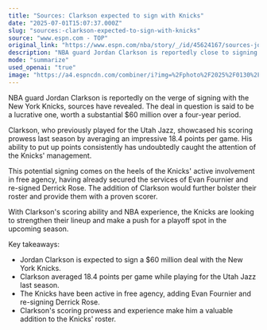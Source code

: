 ```yaml
---
title: "Sources: Clarkson expected to sign with Knicks"
date: "2025-07-01T15:07:37.000Z"
slug: "sources:-clarkson-expected-to-sign-with-knicks"
source: "www.espn.com - TOP"
original_link: "https://www.espn.com/nba/story/_/id/45624167/sources-jordan-clarkson-expected-sign-knicks"
description: "NBA guard Jordan Clarkson is reportedly close to signing a lucrative $60 million deal with the New York Knicks, following a successful season with the Utah Jazz where he averaged 18.4 points per game. The Knicks, who have been active in free agency, see Clarkson as a valuable addition to their roster to strengthen their lineup and compete for a playoff spot in the upcoming season. This potential signing would further bolster the Knicks' roster, alongside recent additions Evan Fournier and Derrick Rose."
mode: "summarize"
used_openai: "true"
image: "https://a4.espncdn.com/combiner/i?img=%2Fphoto%2F2025%2F0130%2Fr1445458_1296x729_16%2D9.jpg"
---
```


NBA guard Jordan Clarkson is reportedly on the verge of signing with the New York Knicks, sources have revealed. The deal in question is said to be a lucrative one, worth a substantial $60 million over a four-year period.

Clarkson, who previously played for the Utah Jazz, showcased his scoring prowess last season by averaging an impressive 18.4 points per game. His ability to put up points consistently has undoubtedly caught the attention of the Knicks' management.

This potential signing comes on the heels of the Knicks' active involvement in free agency, having already secured the services of Evan Fournier and re-signed Derrick Rose. The addition of Clarkson would further bolster their roster and provide them with a proven scorer.

With Clarkson's scoring ability and NBA experience, the Knicks are looking to strengthen their lineup and make a push for a playoff spot in the upcoming season.

Key takeaways:
- Jordan Clarkson is expected to sign a $60 million deal with the New York Knicks.
- Clarkson averaged 18.4 points per game while playing for the Utah Jazz last season.
- The Knicks have been active in free agency, adding Evan Fournier and re-signing Derrick Rose.
- Clarkson's scoring prowess and experience make him a valuable addition to the Knicks' roster.